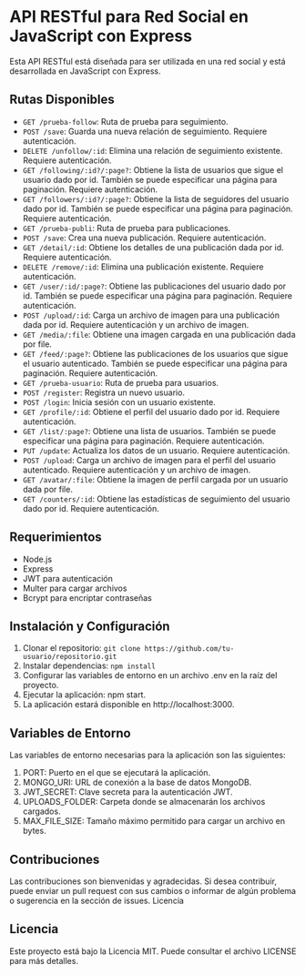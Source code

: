 # API RESTful para Red Social en JavaScript con Express

Esta API RESTful está diseñada para ser utilizada en una red social y está desarrollada en JavaScript con Express.

## Rutas Disponibles

- `GET /prueba-follow`: Ruta de prueba para seguimiento.
- `POST /save`: Guarda una nueva relación de seguimiento. Requiere autenticación.
- `DELETE /unfollow/:id`: Elimina una relación de seguimiento existente. Requiere autenticación.
- `GET /following/:id?/:page?`: Obtiene la lista de usuarios que sigue el usuario dado por id. También se puede especificar una página para paginación. Requiere autenticación.
- `GET /followers/:id?/:page?`: Obtiene la lista de seguidores del usuario dado por id. También se puede especificar una página para paginación. Requiere autenticación.
- `GET /prueba-publi`: Ruta de prueba para publicaciones.
- `POST /save`: Crea una nueva publicación. Requiere autenticación.
- `GET /detail/:id`: Obtiene los detalles de una publicación dada por id. Requiere autenticación.
- `DELETE /remove/:id`: Elimina una publicación existente. Requiere autenticación.
- `GET /user/:id/:page?`: Obtiene las publicaciones del usuario dado por id. También se puede especificar una página para paginación. Requiere autenticación.
- `POST /upload/:id`: Carga un archivo de imagen para una publicación dada por id. Requiere autenticación y un archivo de imagen.
- `GET /media/:file`: Obtiene una imagen cargada en una publicación dada por file.
- `GET /feed/:page?`: Obtiene las publicaciones de los usuarios que sigue el usuario autenticado. También se puede especificar una página para paginación. Requiere autenticación.
- `GET /prueba-usuario`: Ruta de prueba para usuarios.
- `POST /register`: Registra un nuevo usuario.
- `POST /login`: Inicia sesión con un usuario existente.
- `GET /profile/:id`: Obtiene el perfil del usuario dado por id. Requiere autenticación.
- `GET /list/:page?`: Obtiene una lista de usuarios. También se puede especificar una página para paginación. Requiere autenticación.
- `PUT /update`: Actualiza los datos de un usuario. Requiere autenticación.
- `POST /upload`: Carga un archivo de imagen para el perfil del usuario autenticado. Requiere autenticación y un archivo de imagen.
- `GET /avatar/:file`: Obtiene la imagen de perfil cargada por un usuario dada por file.
- `GET /counters/:id`: Obtiene las estadísticas de seguimiento del usuario dado por id. Requiere autenticación.

## Requerimientos

- Node.js
- Express
- JWT para autenticación
- Multer para cargar archivos
- Bcrypt para encriptar contraseñas

## Instalación y Configuración

1. Clonar el repositorio: `git clone https://github.com/tu-usuario/repositorio.git`
2. Instalar dependencias: `npm install`
3. Configurar las variables de entorno en un archivo .env en la raíz del proyecto.
4. Ejecutar la aplicación: npm start.
5. La aplicación estará disponible en http://localhost:3000.
   
## Variables de Entorno

Las variables de entorno necesarias para la aplicación son las siguientes:
 
1. PORT: Puerto en el que se ejecutará la aplicación.
2. MONGO_URI: URL de conexión a la base de datos MongoDB.
3. JWT_SECRET: Clave secreta para la autenticación JWT.
4. UPLOADS_FOLDER: Carpeta donde se almacenarán los archivos cargados.
5. MAX_FILE_SIZE: Tamaño máximo permitido para cargar un archivo en bytes.

## Contribuciones

Las contribuciones son bienvenidas y agradecidas. Si desea contribuir, puede enviar un pull request con sus cambios o informar de algún problema o sugerencia en la sección de issues.
Licencia

## Licencia

Este proyecto está bajo la Licencia MIT. Puede consultar el archivo LICENSE para más detalles.
